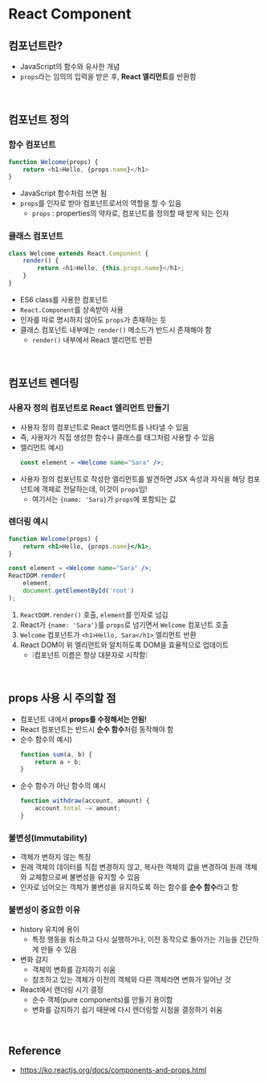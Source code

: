 # React Component

## 컴포넌트란?
* JavaScript의 함수와 유사한 개념
* `props`라는 임의의 입력을 받은 후, **React 엘리먼트**를 반환함

<br>

## 컴포넌트 정의
### 함수 컴포넌트
```js
function Welcome(props) {
    return <h1>Hello, {props.name}</h1>
}
```
* JavaScript 함수처럼 쓰면 됨
* `props`를 인자로 받아 컴포넌트로서의 역할을 할 수 있음
    * `props` : properties의 약자로, 컴포넌트를 정의할 때 받게 되는 인자
### 클래스 컴포넌트
```js
class Welcome extends React.Component {
    render() {
        return <h1>Hello, {this.props.name}</h1>;
    }
}
```
* ES6 class를 사용한 컴포넌트
* `React.Component`를 상속받아 사용
* 인자를 따로 명시하지 않아도 `props`가 존재하는 듯
* 클래스 컴포넌트 내부에는 `render()` 메소드가 반드시 존재해야 함
    * `render()` 내부에서 React 엘리먼트 반환

<br>

## 컴포넌트 렌더링
### 사용자 정의 컴포넌트로 React 엘리먼트 만들기
* 사용자 정의 컴포넌트로 React 엘리먼트를 나타낼 수 있음
* 즉, 사용자가 직접 생성한 함수나 클래스를 태그처럼 사용할 수 있음
* 엘리먼트 예시)
    ```jsx
    const element = <Welcome name="Sara" />;
    ```
* 사용자 정의 컴포넌트로 작성한 엘리먼트를 발견하면 JSX 속성과 자식을 해당 컴포넌트에 객체로 전달하는데, 이것이 `props`임!
    * 여기서는 `{name: 'Sara}`가 `props`에 포함되는 값
### 렌더링 예시
```jsx
function Welcome(props) {
    return <h1>Hello, {props.name}</h1>;
}

const element = <Welcome name="Sara" />;
ReactDOM.render(
    element,
    document.getElementById('root')
);
```
1. `ReactDOM.render()` 호출, `element`를 인자로 넘김
2. React가 `{name: 'Sara'}`를 `props`로 넘기면서 `Welcome` 컴포넌트 호출
3. `Welcome` 컴포넌트가 `<h1>Hello, Sara</h1>` 엘리먼트 반환
4. React DOM이 위 엘리먼트와 알치하도록 DOM을 효율적으로 업데이트
    * ❕컴포넌트 이름은 항상 대문자로 시작함❕

<br>

## props 사용 시 주의할 점
* 컴포넌트 내에서 **props를 수정해서는 안됨!**
* React 컴포넌트는 반드시 **순수 함수**처럼 동작해야 함
* 순수 함수의 예시)
    ```js
    function sum(a, b) {
        return a + b;
    }
    ```
* 순수 함수가 아닌 함수의 예시
    ```js
    function withdraw(account, amount) {
        account.total -= amount;
    }
    ```
### 불변성(Immutability)
* 객체가 변하지 않는 특징
* 원래 객체의 데이터를 직접 변경하지 않고, 복사한 객체의 값을 변경하여 원래 객체와 교체함으로써 불변성을 유지할 수 있음
* 인자로 넘어오는 객체가 불변성을 유지하도록 하는 함수를 **순수 함수**라고 함
### 불변성이 중요한 이유
* history 유지에 용이
    * 특정 행동을 취소하고 다시 실행하거나, 이전 동작으로 돌아가는 기능을 간단하게 만들 수 있음
* 변화 감지
    * 객체의 변화를 감지하기 쉬움
    * 참조하고 있는 객체가 이전의 객체와 다른 객체라면 변화가 일어난 것
* React에서 렌더링 시기 결정
    * 순수 객체(pure components)를 만들기 용이함
    * 변화를 감지하기 쉽기 때문에 다시 렌더링할 시점을 결정하기 쉬움

<br>

## Reference
* <https://ko.reactjs.org/docs/components-and-props.html>